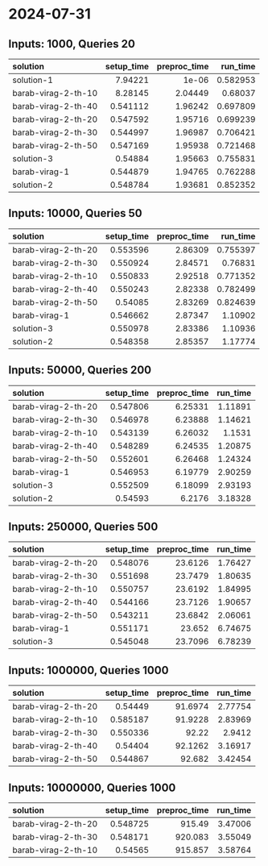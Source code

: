 # 2024-07-31

## Inputs: 1000, Queries 20

| solution            |   setup_time |   preproc_time |   run_time |
|:--------------------|-------------:|---------------:|-----------:|
| solution-1          |     7.94221  |        1e-06   |   0.582953 |
| barab-virag-2-th-10 |     8.28145  |        2.04449 |   0.68037  |
| barab-virag-2-th-40 |     0.541112 |        1.96242 |   0.697809 |
| barab-virag-2-th-20 |     0.547592 |        1.95716 |   0.699239 |
| barab-virag-2-th-30 |     0.544997 |        1.96987 |   0.706421 |
| barab-virag-2-th-50 |     0.547169 |        1.95938 |   0.721468 |
| solution-3          |     0.54884  |        1.95663 |   0.755831 |
| barab-virag-1       |     0.544879 |        1.94765 |   0.762288 |
| solution-2          |     0.548784 |        1.93681 |   0.852352 |

## Inputs: 10000, Queries 50

| solution            |   setup_time |   preproc_time |   run_time |
|:--------------------|-------------:|---------------:|-----------:|
| barab-virag-2-th-20 |     0.553596 |        2.86309 |   0.755397 |
| barab-virag-2-th-30 |     0.550924 |        2.84571 |   0.76831  |
| barab-virag-2-th-10 |     0.550833 |        2.92518 |   0.771352 |
| barab-virag-2-th-40 |     0.550243 |        2.82338 |   0.782499 |
| barab-virag-2-th-50 |     0.54085  |        2.83269 |   0.824639 |
| barab-virag-1       |     0.546662 |        2.87347 |   1.10902  |
| solution-3          |     0.550978 |        2.83386 |   1.10936  |
| solution-2          |     0.548358 |        2.85357 |   1.17774  |

## Inputs: 50000, Queries 200

| solution            |   setup_time |   preproc_time |   run_time |
|:--------------------|-------------:|---------------:|-----------:|
| barab-virag-2-th-20 |     0.547806 |        6.25331 |    1.11891 |
| barab-virag-2-th-30 |     0.546978 |        6.23888 |    1.14621 |
| barab-virag-2-th-10 |     0.543139 |        6.26032 |    1.1531  |
| barab-virag-2-th-40 |     0.548289 |        6.24535 |    1.20875 |
| barab-virag-2-th-50 |     0.552601 |        6.26468 |    1.24324 |
| barab-virag-1       |     0.546953 |        6.19779 |    2.90259 |
| solution-3          |     0.552509 |        6.18099 |    2.93193 |
| solution-2          |     0.54593  |        6.2176  |    3.18328 |

## Inputs: 250000, Queries 500

| solution            |   setup_time |   preproc_time |   run_time |
|:--------------------|-------------:|---------------:|-----------:|
| barab-virag-2-th-20 |     0.548076 |        23.6126 |    1.76427 |
| barab-virag-2-th-30 |     0.551698 |        23.7479 |    1.80635 |
| barab-virag-2-th-10 |     0.550757 |        23.6192 |    1.84995 |
| barab-virag-2-th-40 |     0.544166 |        23.7126 |    1.90657 |
| barab-virag-2-th-50 |     0.543211 |        23.6842 |    2.06061 |
| barab-virag-1       |     0.551171 |        23.652  |    6.74675 |
| solution-3          |     0.545048 |        23.7096 |    6.78239 |

## Inputs: 1000000, Queries 1000

| solution            |   setup_time |   preproc_time |   run_time |
|:--------------------|-------------:|---------------:|-----------:|
| barab-virag-2-th-20 |     0.54449  |        91.6974 |    2.77754 |
| barab-virag-2-th-10 |     0.585187 |        91.9228 |    2.83969 |
| barab-virag-2-th-30 |     0.550336 |        92.22   |    2.9412  |
| barab-virag-2-th-40 |     0.54404  |        92.1262 |    3.16917 |
| barab-virag-2-th-50 |     0.544867 |        92.682  |    3.42454 |

## Inputs: 10000000, Queries 1000

| solution            |   setup_time |   preproc_time |   run_time |
|:--------------------|-------------:|---------------:|-----------:|
| barab-virag-2-th-20 |     0.548725 |        915.49  |    3.47006 |
| barab-virag-2-th-30 |     0.548171 |        920.083 |    3.55049 |
| barab-virag-2-th-10 |     0.54565  |        915.857 |    3.58764 |